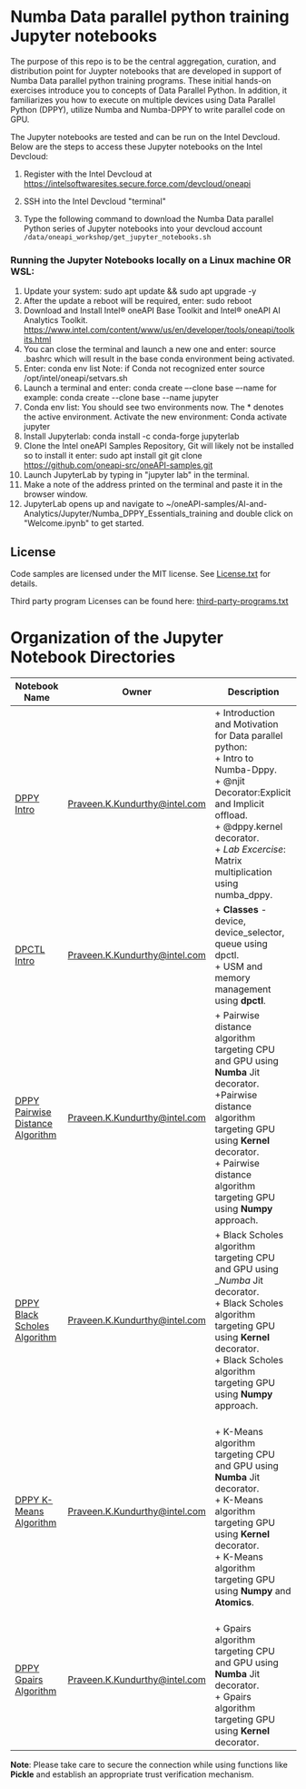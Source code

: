 # Numba Data parallel python training Jupyter notebooks

The purpose of this repo is to be the central aggregation, curation, and
distribution point for Juypter notebooks that are developed in support of
Numba Data parallel python training programs. These initial hands-on exercises introduce you to concepts of Data Parallel Python. In addition, it familiarizes you how to execute on multiple devices using Data Parallel Python (DPPY), utilize Numba and Numba-DPPY to write parallel code on GPU.

The Jupyter notebooks are tested and can be run on the Intel Devcloud. Below
are the steps to access these Jupyter notebooks on the Intel Devcloud:

1. Register with the Intel Devcloud at
   https://intelsoftwaresites.secure.force.com/devcloud/oneapi

2. SSH into the Intel Devcloud "terminal"

3. Type the following command to download the Numba Data parallel Python series of
   Jupyter notebooks into your devcloud account
   `/data/oneapi_workshop/get_jupyter_notebooks.sh`

### Running the Jupyter Notebooks locally on a Linux machine OR WSL:
1. Update your system:
   sudo apt update && sudo apt upgrade -y
2. After the update a reboot will be required, enter:
   sudo reboot
3. Download and Install Intel® oneAPI Base Toolkit and Intel® oneAPI AI Analytics Toolkit.
   https://www.intel.com/content/www/us/en/developer/tools/oneapi/toolkits.html
4. You can close the terminal and launch a new one and enter:
   source .bashrc
   which will result in the base conda environment being activated.
5. Enter:
   conda env list
   Note: if Conda not recognized enter
   source /opt/intel/oneapi/setvars.sh
6. Launch a terminal and enter:
    conda create –-clone base –-name <pick something> for example:
    conda create --clone base --name jupyter
7. Conda env list:
    You should see two environments now.  The * denotes the active environment.
    Activate the new environment:
    Conda activate jupyter
8. Install Jupyterlab:
   conda install -c conda-forge jupyterlab
9. Clone the Intel oneAPI Samples Repository, Git will likely not be installed so to install it enter:
    sudo apt install git
    git clone https://github.com/oneapi-src/oneAPI-samples.git
10. Launch JupyterLab by typing in "jupyter lab" in the terminal.
11. Make a note of the address printed on the terminal and paste it in the browser window.
12. JupyterLab opens up and navigate to ~/oneAPI-samples/AI-and-Analytics/Jupyter/Numba_DPPY_Essentials_training and double click on "Welcome.ipynb" to get started.

## License

Code samples are licensed under the MIT license. See
[License.txt](https://github.com/oneapi-src/oneAPI-samples/blob/master/License.txt)
for details.

Third party program Licenses can be found here:
[third-party-programs.txt](https://github.com/oneapi-src/oneAPI-samples/blob/master/third-party-programs.txt)

# Organization of the Jupyter Notebook Directories

| Notebook Name | Owner | Description |
|---|---|---|
|[DPPY Intro](01_DPPY_Intro)|Praveen.K.Kundurthy@intel.com| + Introduction and Motivation for Data parallel python: <br>+ Intro to Numba-Dppy.<br>+ @njit Decorator:Explicit and Implicit offload.<br>+ @dppy.kernel decorator. <br>+ _Lab Excercise_: Matrix multiplication using numba_dppy.|
|[DPCTL Intro](02_dpctl_Intro)|Praveen.K.Kundurthy@intel.com|+ __Classes__ - device, device_selector, queue using dpctl. <br>+ USM and memory management using __dpctl__.|
|[DPPY Pairwise Distance Algorithm](03_DPPY_Pairwise_Distance)|Praveen.K.Kundurthy@intel.com| + Pairwise distance algorithm targeting CPU and GPU using __Numba__ Jit decorator.<br>+Pairwise distance algorithm targeting GPU using __Kernel__ decorator.<br>+ Pairwise distance algorithm targeting GPU using __Numpy__ approach.|
|[DPPY Black Scholes Algorithm](04_DPPY_Black_Sholes)|Praveen.K.Kundurthy@intel.com|+ Black Scholes algorithm targeting CPU and GPU using __Numba_ Jit decorator.<br>+ Black Scholes algorithm targeting GPU using __Kernel__ decorator.<br>+ Black Scholes algorithm targeting GPU using __Numpy__ approach.|
|[DPPY K-Means Algorithm](05_DPPY_Kmeans)|Praveen.K.Kundurthy@intel.com|<br>+ K-Means algorithm targeting CPU and GPU using __Numba__ Jit decorator.<br>+ K-Means algorithm targeting GPU using __Kernel__ decorator.<br>+ K-Means algorithm targeting GPU using __Numpy__ and __Atomics__.|
|[DPPY Gpairs Algorithm](05_DPPY_GPAIRS)|Praveen.K.Kundurthy@intel.com|<br>+ Gpairs algorithm targeting CPU and GPU using __Numba__ Jit decorator.<br>+ Gpairs algorithm targeting GPU using __Kernel__ decorator.|

__Note__: Please take care to secure the connection while using functions like __Pickle__ and establish an appropriate trust verification mechanism.
